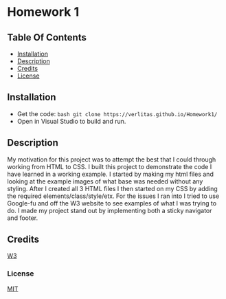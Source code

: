 # Homework 1

## Table Of Contents
* [Installation](#installation)
* [Description](#description)
* [Credits](#credits)
* [License](#license)

## Installation
* Get the code:
```bash git clone https://verlitas.github.io/Homework1/```
* Open in Visual Studio to build and run.

## Description
My motivation for this project was to attempt the best that I could through working from HTML to CSS. I built this project to demonstrate the code I have learned in a working example. I started by making my html files and looking at the example images of what base was needed without any styling. After I created all 3 HTML files I then started on my CSS by adding the required elements/class/style/etx. For the issues I ran into I tried to use Google-fu and off the W3 website to see examples of what I was trying to do. I made my project stand out by implementing both a sticky navigator and footer. 

## Credits
[W3](https://www.w3schools.com/default.asp)

### License
[MIT](https://choosealicense.com/licenses/mit/)